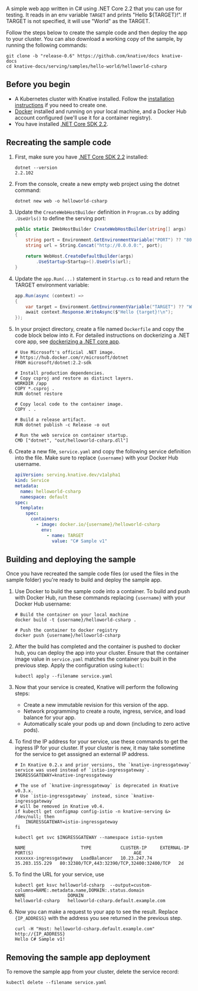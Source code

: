 A simple web app written in C# using .NET Core 2.2 that you can use for testing.
It reads in an env variable `TARGET` and prints "Hello \${TARGET}!". If TARGET
is not specified, it will use "World" as the TARGET.

Follow the steps below to create the sample code and then deploy the app to your
cluster. You can also download a working copy of the sample, by running the
following commands:

   ```shell
   git clone -b "release-0.6" https://github.com/knative/docs knative-docs
   cd knative-docs/serving/samples/hello-world/helloworld-csharp
   ```

## Before you begin

- A Kubernetes cluster with Knative installed. Follow the
  [installation instructions](../../../../install/README.md) if you need to
  create one.
- [Docker](https://www.docker.com) installed and running on your local machine,
  and a Docker Hub account configured (we'll use it for a container registry).
- You have installed [.NET Core SDK 2.2](https://www.microsoft.com/net/core).

## Recreating the sample code

1. First, make sure you have
   [.NET Core SDK 2.2](https://www.microsoft.com/net/core) installed:

    ```shell
    dotnet --version
    2.2.102
    ```

1. From the console, create a new empty web project using the dotnet command:

    ```shell
    dotnet new web -o helloworld-csharp
    ```

1. Update the `CreateWebHostBuilder` definition in `Program.cs` by adding
   `.UseUrls()` to define the serving port:

    ```csharp
    public static IWebHostBuilder CreateWebHostBuilder(string[] args)
    {
        string port = Environment.GetEnvironmentVariable("PORT") ?? "8080";
        string url = String.Concat("http://0.0.0.0:", port);

        return WebHost.CreateDefaultBuilder(args)
            .UseStartup<Startup>().UseUrls(url);
    }
    ```

1. Update the `app.Run(...)` statement in `Startup.cs` to read and return the
   TARGET environment variable:

    ```csharp
    app.Run(async (context) =>
    {
        var target = Environment.GetEnvironmentVariable("TARGET") ?? "World";
        await context.Response.WriteAsync($"Hello {target}!\n");
    });
    ```

1. In your project directory, create a file named `Dockerfile` and copy the code
   block below into it. For detailed instructions on dockerizing a .NET core
   app, see
   [dockerizing a .NET core app](https://docs.microsoft.com/en-us/dotnet/core/docker/docker-basics-dotnet-core#dockerize-the-net-core-application).

    ```docker
    # Use Microsoft's official .NET image.
    # https://hub.docker.com/r/microsoft/dotnet
    FROM microsoft/dotnet:2.2-sdk

    # Install production dependencies.
    # Copy csproj and restore as distinct layers.
    WORKDIR /app
    COPY *.csproj .
    RUN dotnet restore

    # Copy local code to the container image.
    COPY . .

    # Build a release artifact.
    RUN dotnet publish -c Release -o out

    # Run the web service on container startup.
    CMD ["dotnet", "out/helloworld-csharp.dll"]
    ```

1. Create a new file, `service.yaml` and copy the following service definition
   into the file. Make sure to replace `{username}` with your Docker Hub
   username.

    ```yaml
    apiVersion: serving.knative.dev/v1alpha1
    kind: Service
    metadata:
      name: helloworld-csharp
      namespace: default
    spec:
      template:
        spec:
          containers:
            - image: docker.io/{username}/helloworld-csharp
              env:
                - name: TARGET
                  value: "C# Sample v1"
    ```

## Building and deploying the sample

Once you have recreated the sample code files (or used the files in the sample
folder) you're ready to build and deploy the sample app.

1. Use Docker to build the sample code into a container. To build and push with
   Docker Hub, run these commands replacing `{username}` with your Docker Hub
   username:

    ```shell
    # Build the container on your local machine
    docker build -t {username}/helloworld-csharp .

    # Push the container to docker registry
    docker push {username}/helloworld-csharp
    ```

1. After the build has completed and the container is pushed to docker hub, you
   can deploy the app into your cluster. Ensure that the container image value
   in `service.yaml` matches the container you built in the previous step. Apply
   the configuration using `kubectl`:

    ```shell
    kubectl apply --filename service.yaml
    ```

1. Now that your service is created, Knative will perform the following steps:

   - Create a new immutable revision for this version of the app.
   - Network programming to create a route, ingress, service, and load balance
     for your app.
   - Automatically scale your pods up and down (including to zero active pods).

1. To find the IP address for your service, use these commands to get the
   ingress IP for your cluster. If your cluster is new, it may take sometime for
   the service to get asssigned an external IP address.

    ```shell
    # In Knative 0.2.x and prior versions, the `knative-ingressgateway` service was used instead of `istio-ingressgateway`.
    INGRESSGATEWAY=knative-ingressgateway

    # The use of `knative-ingressgateway` is deprecated in Knative v0.3.x.
    # Use `istio-ingressgateway` instead, since `knative-ingressgateway`
    # will be removed in Knative v0.4.
    if kubectl get configmap config-istio -n knative-serving &> /dev/null; then
        INGRESSGATEWAY=istio-ingressgateway
    fi

    kubectl get svc $INGRESSGATEWAY --namespace istio-system

    NAME                     TYPE           CLUSTER-IP     EXTERNAL-IP      PORT(S)                                      AGE
    xxxxxxx-ingressgateway   LoadBalancer   10.23.247.74   35.203.155.229   80:32380/TCP,443:32390/TCP,32400:32400/TCP   2d
    ```

1. To find the URL for your service, use

    ```
    kubectl get ksvc helloworld-csharp  --output=custom-columns=NAME:.metadata.name,DOMAIN:.status.domain
    NAME                DOMAIN
    helloworld-csharp   helloworld-csharp.default.example.com
    ```

1. Now you can make a request to your app to see the result. Replace
   `{IP_ADDRESS}` with the address you see returned in the previous step.

   ```shell
   curl -H "Host: helloworld-csharp.default.example.com" http://{IP_ADDRESS}
   Hello C# Sample v1!
   ```

## Removing the sample app deployment

To remove the sample app from your cluster, delete the service record:

```shell
kubectl delete --filename service.yaml
```

